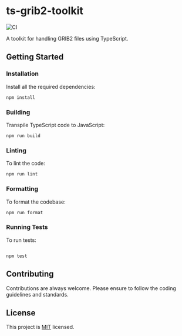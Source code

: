 # ts-grib2-toolkit

![CI](https://github.com/meirborowski/ts-grib2-toolkit/actions/workflows/main.yml/badge.svg)

A toolkit for handling GRIB2 files using TypeScript.

## Getting Started

### Installation

Install all the required dependencies:

```
npm install
```

### Building

Transpile TypeScript code to JavaScript:

```
npm run build
```

### Linting

To lint the code:

```
npm run lint
```

### Formatting

To format the codebase:

```
npm run format

```

### Running Tests

To run tests:

```

npm test

```

## Contributing

Contributions are always welcome. Please ensure to follow the coding guidelines and standards.

## License

This project is [MIT](LICENSE) licensed.
